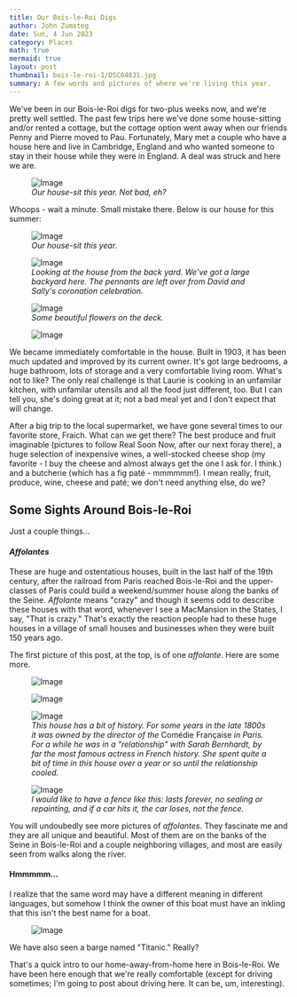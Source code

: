 ```yaml
---
title: Our Bois-le-Roi Digs
author: John Zumsteg
date: Sun, 4 Jun 2023
category: Places
math: true
mermaid: true
layout: post
thumbnail: bois-le-roi-1/DSC04831.jpg
summary: A few words and pictures of where we're living this year.
---
```

We've been in our Bois-le-Roi digs for two-plus weeks now, and we're pretty well settled. The past few trips here we've done some house-sitting and/or rented a cottage, but the cottage option went away when our friends Penny and Pierre moved to Pau. Fortunately, Mary met a couple who have a house here and live in Cambridge, England and who wanted someone to stay in their house while they were in England. A deal was struck and here we are.

<figure class = "landscape" >
	<img src="{{ "bois-le-roi-1/DSC04791.jpg" | prepend: site.imageurl | prepend: site.baseurl  }}" alt="Image" />
	<figcaption><em>Our house-sit this year. Not bad, eh?</em></figcaption>
</figure>
Whoops - wait a minute. Small mistake there. Below is our house for this summer:
<figure class = "landscape" >
	<img src="{{ "bois-le-roi-1/DSC04831.jpg" | prepend: site.imageurl | prepend: site.baseurl  }}" alt="Image" />
	<figcaption><em>Our house-sit this year.</em></figcaption>
</figure>
<figure class = "landscape" >
	<img src="{{ "bois-le-roi-1/DSC04841.jpg" | prepend: site.imageurl | prepend: site.baseurl  }}" alt="Image" />
	<figcaption><em>Looking at the house from the back yard. We've got a large backyard here. The pennants are left over from David and Sally's coronation celebration.</em></figcaption>
</figure>
<figure class = "landscape" >
	<img src="{{ "bois-le-roi-1/DSC04833.jpg" | prepend: site.imageurl | prepend: site.baseurl  }}" alt="Image" />
	<figcaption><em>Some beautiful flowers on the deck.</em></figcaption>
</figure>
<figure class = "landscape" >
	<img src="{{ "bois-le-roi-1/DSC04839.jpg" | prepend: site.imageurl | prepend: site.baseurl  }}" alt="Image" />
	<figcaption><em></em></figcaption>
</figure>
We became immediately comfortable in the house. Built in 1903, it has been much updated and improved by its current owner. It's got large bedrooms, a huge bathroom, lots of storage and a very comfortable living room. What's not to like? The only real challenge is that Laurie is cooking in an unfamilar kitchen, with unfamilar utensils and all the food just different, too. But I can tell you, she's doing great at it; not a bad meal yet and I don't expect that will change.

After a big trip to the local supermarket, we have gone several times to our favorite store, Fraich. What can we get there? The best produce and fruit imaginable (pictures to follow Real Soon Now, after our next foray there), a huge selection of inexpensive wines, a well-stocked cheese shop (my favorite - I buy the cheese and almost always get the one I ask for. I think.) and a butcherie (which has a fig paté - mmmmmm!). I mean really, fruit, produce, wine, cheese and paté; we don't need anything else, do we?

<h2>Some Sights Around Bois-le-Roi</h2>
Just a couple things...
<h4><em>Affolantes</em></h4>
These are huge and ostentatious houses, built in the last half of the 19th century, after the railroad from Paris reached Bois-le-Roi and the upper-classes of Paris could build a weekend/summer house along the banks of the Seine. <em>Affolante</em> means "crazy" and though it seems odd to describe these houses with that word, whenever I see a MacMansion in the States, I say, "That is crazy." That's exactly the reaction people had to these huge houses in a village of small houses and businesses when they were built 150 years ago.

The first picture of this post, at the top, is of one <em>affolante</em>. Here are some more.

<figure class = "landscape" >
	<img src="{{ "bois-le-roi-1/DSC04781.jpg" | prepend: site.imageurl | prepend: site.baseurl  }}" alt="Image" />
	<figcaption><em></em></figcaption>
</figure>
<figure class = "landscape" >
	<img src="{{ "bois-le-roi-1/DSC04787.jpg" | prepend: site.imageurl | prepend: site.baseurl  }}" alt="Image" />
	<figcaption><em></em></figcaption>
</figure>
<figure class = "landscape" >
	<img src="{{ "bois-le-roi-1/DSC04892.jpg" | prepend: site.imageurl | prepend: site.baseurl  }}" alt="Image" />
	<figcaption><em>This house has a bit of history. For some years in the late 1800s it was owned by the director of the </em>Comédie Française<em> in Paris. For a while he was in a "relationship" with Sarah Bernhardt, by far the most famous actress in French history. She spent quite a bit of time in this house over a year or so until the relationship cooled.</em></figcaption>
</figure>

<figure class = "landscape" >
	<img src="{{ "bois-le-roi-1/DSC04792.jpg" | prepend: site.imageurl | prepend: site.baseurl  }}" alt="Image" />
	<figcaption><em>I would like to have a fence like this: lasts forever, no sealing or repainting, and if a car hits it, the car loses, not the fence.</em></figcaption>
</figure>

You will undoubedly see more pictures of <em>affolantes</em>. They fascinate me and they are all unique and beautiful. Most of them are on the banks of the Seine in Bois-le-Roi and a couple neighboring villages, and most are easily seen from walks along the river.

<h4>Hmmmmm...</h4>
I realize that the same word may have a different meaning in different languages, but somehow I think the owner of this boat must have an inkling that this isn't the best name for a boat.

<figure class = "landscape" >
	<img src="{{ "bois-le-roi-1/DSC04780.jpg" | prepend: site.imageurl | prepend: site.baseurl  }}" alt="Image" />
	<figcaption><em></em></figcaption>
</figure>

We have also seen a barge named "Titanic." Really?

That's a quick intro to our home-away-from-home here in Bois-le-Roi. We have been here enough that we're really comfortable (except for driving sometimes; I'm going to post about driving here. It can be, um, interesting).
